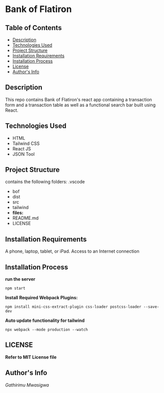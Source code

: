 # Bank of Flatiron
## Table of Contents
- [Description](https://github.com/Mwasigwa2/BankofFlatiron#desciription)
- [Technologies Used](https://github.com/Mwasigwa2/BankofFlatiron#technologies-used)
- [Project Structure](https://github.com/Mwasigwa2/BankofFlatiron#project-structure)
- [Installation Requirements](https://github.com/Mwasigwa2/BankofFlatiron#installation-requirements)
- [Installation Process](https://github.com/Mwasigwa2/BankofFlatiron#installation-process)
- [License](https://github.com/Mwasigwa2/BankofFlatiron#license)
- [Author's Info](https://github.com/Mwasigwa2/BankofFlatiron#authors-info)
  
## Description
This repo contains Bank of Flatiron's react app containing a transaction form and a transaction table as well as a functional search bar
built using React. 
## Technologies Used
- HTML
- Tailwind CSS
- React JS
- JSON Tool
## Project Structure 
contains the following folders:
 .vscode
 - bof
 - dist
 - src
 - tailwind
 - **files:**
 - README.md
 - LICENSE
## Installation Requirements
A phone, laptop, tablet, or iPad. 
Access to an Internet connection
## Installation Process

**run the server**
```
npm start
```

**Install Required Webpack Plugins:**
```
npm install mini-css-extract-plugin css-loader postcss-loader --save-dev
```

**Auto update functionality for tailwind**
```
npx webpack --mode production --watch
```

## LICENSE
**Refer to MIT License file**

## Author's Info

*Gathirimu Mwasigwa*

